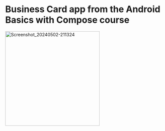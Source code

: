 # Business Card app from the Android Basics with Compose course
<img src="https://github.com/FrancoisMartinez/BusinessCard/assets/160101566/490df5d8-52dd-4a53-8a9b-a3b9c2cba4b4" alt="Screenshot_20240502-211324" width="300">
